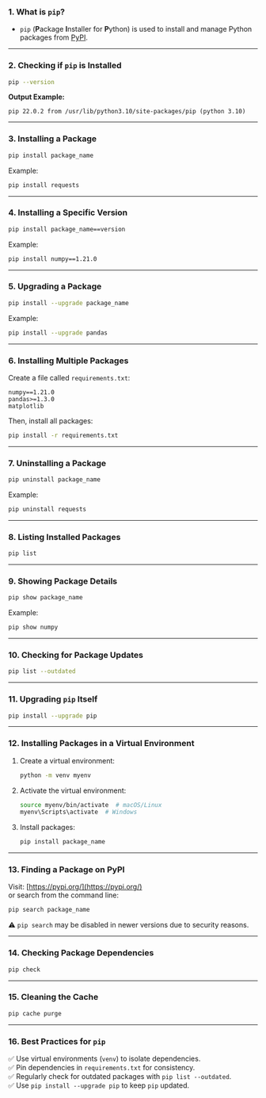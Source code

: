 ### 1. What is `pip`?
- `pip` (**P**ackage **I**nstaller for **P**ython) is used to install and manage Python packages from [PyPI](https://pypi.org/).

---

### 2. Checking if `pip` is Installed
```sh
pip --version
```
**Output Example:**
```
pip 22.0.2 from /usr/lib/python3.10/site-packages/pip (python 3.10)
```

---

### 3. Installing a Package
```sh
pip install package_name
```
Example:
```sh
pip install requests
```

---

### 4. Installing a Specific Version
```sh
pip install package_name==version
```
Example:
```sh
pip install numpy==1.21.0
```

---

### 5. Upgrading a Package
```sh
pip install --upgrade package_name
```
Example:
```sh
pip install --upgrade pandas
```

---

### 6. Installing Multiple Packages
Create a file called `requirements.txt`:
```
numpy==1.21.0
pandas>=1.3.0
matplotlib
```
Then, install all packages:
```sh
pip install -r requirements.txt
```

---

### 7. Uninstalling a Package
```sh
pip uninstall package_name
```
Example:
```sh
pip uninstall requests
```

---

### 8. Listing Installed Packages
```sh
pip list
```

---

### 9. Showing Package Details
```sh
pip show package_name
```
Example:
```sh
pip show numpy
```

---

### 10. Checking for Package Updates
```sh
pip list --outdated
```

---

### 11. Upgrading `pip` Itself
```sh
pip install --upgrade pip
```

---

### 12. Installing Packages in a Virtual Environment
1. Create a virtual environment:
   ```sh
   python -m venv myenv
   ```
2. Activate the virtual environment:
   ```sh
   source myenv/bin/activate  # macOS/Linux
   myenv\Scripts\activate  # Windows
   ```
3. Install packages:
   ```sh
   pip install package_name
   ```

---

### 13. Finding a Package on PyPI
Visit: [https://pypi.org/](https://pypi.org/)  
or search from the command line:
```sh
pip search package_name
```
⚠ `pip search` may be disabled in newer versions due to security reasons.

---

### 14. Checking Package Dependencies
```sh
pip check
```

---

### 15. Cleaning the Cache
```sh
pip cache purge
```

---

### 16. Best Practices for `pip`
✅ Use virtual environments (`venv`) to isolate dependencies.  
✅ Pin dependencies in `requirements.txt` for consistency.  
✅ Regularly check for outdated packages with `pip list --outdated`.  
✅ Use `pip install --upgrade pip` to keep `pip` updated.  